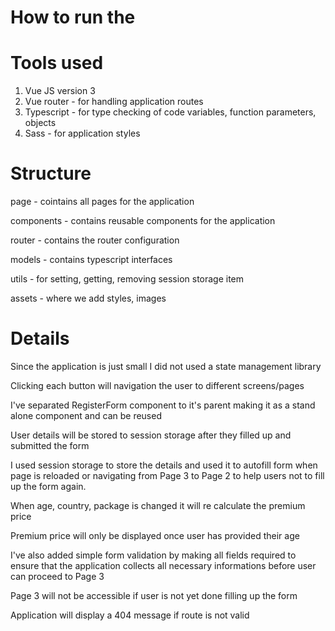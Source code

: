 # How to run the 

# Tools used
1. Vue JS version 3
2. Vue router - for handling application routes
3. Typescript - for type checking of code variables, function parameters, objects
4. Sass - for application styles

# Structure
page - cointains all pages for the application

components - contains reusable components for the application

router - contains the router configuration

models - contains typescript interfaces

utils - for setting, getting, removing session storage item

assets - where we add styles, images

# Details

Since the application is just small I did not used a state management library

Clicking each button will navigation the user to different screens/pages

I've separated RegisterForm component to it's parent making it as a stand alone component and can be reused

User details will be stored to session storage after they filled up and submitted the form

I used session storage to store the details and used it to autofill form when page is reloaded or navigating from Page 3 to Page 2 to help users not to fill up the form again.

When age, country, package is changed it will re calculate the premium price

Premium price will only be displayed once user has provided their age

I've also added simple form validation by making all fields required to ensure that the application collects all necessary informations before user can proceed to Page 3

Page 3 will not be accessible if user is not yet done filling up the form

Application will display a 404 message if route is not valid
